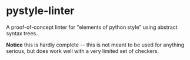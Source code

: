 # pystyle-linter
A proof-of-concept linter for "elements of python style" using abstract syntax trees.

**Notice** this is hardly complete -- this is not meant to be used for anything serious, but does work well with a very limited set of checkers.
